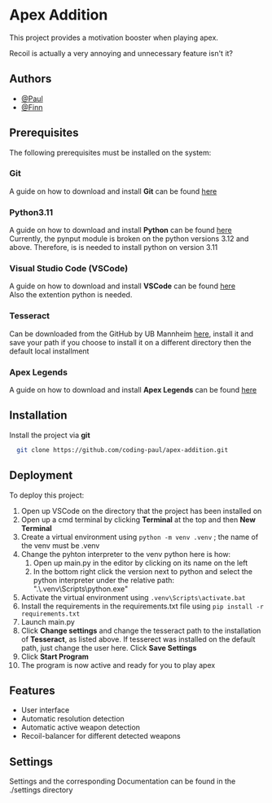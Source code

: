 # Apex Addition

This project provides a motivation booster when playing apex.

Recoil is actually a very annoying and unnecessary feature isn't it? 

## Authors

- [@Paul](https://www.github.com/coding-paul)
- [@Finn](https://www.github.com/Feuerkrabbe)

## Prerequisites

The following prerequisites must be installed on the system:

### Git

A guide on how to download and install **Git** can be found [here](https://learn.microsoft.com/de-de/devops/develop/git/install-and-set-up-git)

### Python3.11

A guide on how to download and install **Python** can be found [here](https://www.simplilearn.com/tutorials/python-tutorial/python-installation-on-windows) <br/>
Currently, the pynput module is broken on the python versions 3.12 and above. Therefore, is is needed to install python on version 3.11

### Visual Studio Code (VSCode)

A guide on how to download and install **VSCode** can be found [here](https://www.gitkraken.com/blog/vs-code-download)<br/>
Also the extention python is needed.

### Tesseract

Can be downloaded from the GitHub by UB Mannheim [here](https://github.com/tesseract-ocr/tesseract/releases/download/5.5.0/tesseract-ocr-w64-setup-5.5.0.20241111.exe), install it and save your path if you choose to install it on a different directory then the default local installment

### Apex Legends

A guide on how to download and install **Apex Legends** can be found [here](https://www.hp.com/us-en/shop/tech-takes/how-to-play-apex-legends-on-pc)

## Installation

Install the project via **git**

```bash
  git clone https://github.com/coding-paul/apex-addition.git
```

## Deployment


To deploy this project:

1. Open up VSCode on the directory that the project has been installed on
2. Open up a cmd terminal by clicking **Terminal** at the top and then **New Terminal**
3. Create a virtual environment using ```python -m venv .venv``` ; the name of the venv must be .venv
4. Change the pyhton interpreter to the venv python here is how: 
    1. Open up main.py in the editor by clicking on its name on the left
    2. In the bottom right click the version next to python and select the python interpreter under the relative path: ".\\.venv\Scripts\python.exe"
4. Activate the virtual environment using ```.venv\Scripts\activate.bat```
5. Install the requirements in the requirements.txt file using ```pip install -r requirements.txt```
6. Launch main.py
7. Click **Change settings** and change the tesseract path to the installation of **Tesseract**, as listed above. If tesserect was installed on the default path, just change the user here. Click **Save Settings**
8. Click **Start Program**
9. The program is now active and ready for you to play apex

## Features

- User interface
- Automatic resolution detection
- Automatic active weapon detection
- Recoil-balancer for different detected weapons

## Settings 

Settings and the corresponding Documentation can be found in the ./settings directory